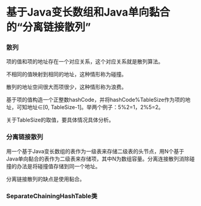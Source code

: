 # 基于Java变长数组和Java单向黏合的“分离链接散列”

### 散列

项的值和项的地址存在一个对应关系，这个对应关系就是散列算法。

不相同的值映射到相同的地址，这种情形称为碰撞。

散列的地址空间很大而项很少，这种情形称为浪费。

基于项的值构造一个正整数hashCode，并将hashCode%TableSize作为项的地址，可知地址∈\[0, TableSize-1\]。举两个例子：5%2=1，2%5=2。

关于TableSize的取值，要具体情况具体分析。

### 分离链接散列

用一个基于Java变长数组的表作为一级表来存储二级表的头节点，用N个基于Java单向黏合的表作为二级表来存储项，其中N为数组容量。分离连接散列消除碰撞的办法是将碰撞值存储到同一个地址。

分离链接散列的缺点是使用黏合。

### SeparateChainingHashTable类

```java
```
